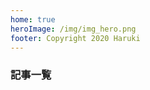```yaml
---
home: true
heroImage: /img/img_hero.png
footer: Copyright 2020 Haruki
---
```


### 記事一覧  
<Articles :pages="this.$site.pages" prefix="/articles" />

<script>
import Articles from './.vuepress/theme/components/Articles';
export default {
    components: {
        Articles
    }
}
</script>